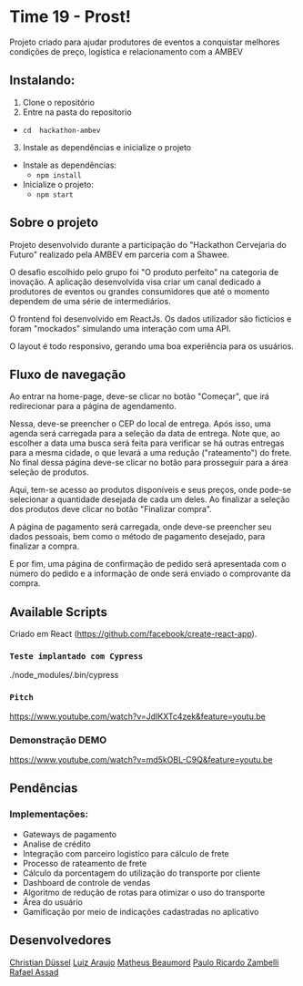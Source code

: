 
# Time 19 - Prost!

Projeto criado para ajudar produtores de eventos a conquistar melhores condições de preço, logística e relacionamento com a AMBEV

## Instalando:

1. Clone o repositório
2. Entre na pasta do repositorio
 * `cd  hackathon-ambev`
3. Instale as dependências e inicialize o projeto
  * Instale as dependências:
    * `npm install`
  * Inicialize o projeto:
    * `npm start` 

## Sobre o projeto

Projeto desenvolvido durante a participação do "Hackathon Cervejaria do Futuro" realizado pela AMBEV em parceria com a Shawee. 

O desafio escolhido pelo grupo foi "O produto perfeito" na categoria de inovação. A aplicação desenvolvida visa criar um canal dedicado a produtores de eventos ou grandes consumidores que até o momento dependem de uma série de intermediários. 

O frontend foi desenvolvido em ReactJs. Os dados utilizador são fictícios e foram "mockados" simulando uma interação com uma API.

O layout é todo responsivo, gerando uma boa experiência para os usuários.

## Fluxo de navegação

Ao entrar na home-page, deve-se clicar no botão "Começar", que irá redirecionar para a página de agendamento. 

Nessa, deve-se preencher o CEP do local de entrega. Após isso, uma agenda será carregada para a seleção da data de entrega. Note que, ao escolher a data uma busca será feita para verificar se há outras entregas para a mesma cidade, o que levará a uma redução ("rateamento") do frete. No final dessa página deve-se clicar no botão para prosseguir para a área seleção de produtos.

Aqui, tem-se acesso ao produtos disponíveis e seus preços, onde pode-se selecionar a quantidade desejada de cada um deles. Ao finalizar a seleção dos produtos deve clicar no botão "Finalizar compra".

A página de pagamento será carregada, onde deve-se preencher seu dados pessoais, bem como o método de pagamento desejado, para finalizar a compra.

E por fim, uma página de confirmação de pedido será apresentada com o número do pedido e a informação de onde será enviado o comprovante da compra.



## Available Scripts

Criado em React (https://github.com/facebook/create-react-app).


### `Teste implantado com Cypress`
./node_modules/.bin/cypress



### `Pitch`
https://www.youtube.com/watch?v=JdIKXTc4zek&feature=youtu.be

### Demonstração DEMO
https://www.youtube.com/watch?v=md5kOBL-C9Q&feature=youtu.be


## Pendências

### Implementações:
* Gateways de pagamento
* Analise de crédito
* Integração com parceiro logistíco para cálculo de frete
* Processo de rateamento de frete
* Cálculo da porcentagem do utilização do transporte por cliente
* Dashboard de controle de vendas
* Algoritmo de redução de rotas para otimizar o uso do transporte
* Área do usuário 
* Gamificação por meio de indicações cadastradas no aplicativo

## Desenvolvedores

 <a href="https://www.linkedin.com/in/cduessel/" target="_blank" rel="noopener noreferrer">Christian Düssel</a>
<a href="https://www.linkedin.com/in/araujoluiz/"
target="_blank" rel="noopener noreferrer" >  Luiz Araujo</a>
<a href="https://www.linkedin.com/in/matheus-beaumord/" target="_blank" rel="noopener noreferrer"> Matheus Beaumord</a>
<a href="https://www.linkedin.com/in/paulo-ricardo-zambelli-taveira/"
target="_blank" rel="noopener noreferrer">Paulo Ricardo Zambelli</a>        
<a href="https://www.linkedin.com/in/rafaelassad/" target="_blank"
rel="noopener noreferrer" >Rafael Assad</a>

